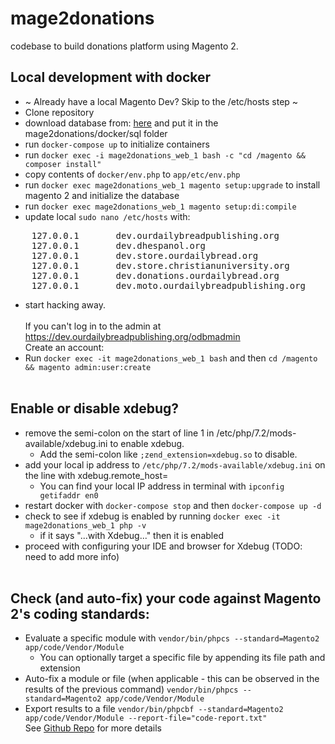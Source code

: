 # mage2donations
codebase to build donations platform using Magento 2.


## Local development with docker
* ~ Already have a local Magento Dev? Skip to the /etc/hosts step ~
* Clone repository
* download database from: [here](https://drive.google.com/file/d/1MDQ_z5Jc4VNolwu7uzXLdIor-CGmdyI7/) and put it in the mage2donations/docker/sql folder
* run `docker-compose up` to initialize containers
* run `docker exec -i mage2donations_web_1 bash -c "cd /magento && composer install"`
* copy contents of `docker/env.php` to `app/etc/env.php`
* run `docker exec mage2donations_web_1 magento setup:upgrade` to install magento 2 and initialize the database
* run `docker exec mage2donations_web_1 magento setup:di:compile`
* update local `sudo nano /etc/hosts` with:
<pre>    127.0.0.1       dev.ourdailybreadpublishing.org
    127.0.0.1       dev.dhespanol.org
    127.0.0.1       dev.store.ourdailybread.org
    127.0.0.1       dev.store.christianuniversity.org
    127.0.0.1       dev.donations.ourdailybread.org
    127.0.0.1       dev.moto.ourdailybreadpublishing.org</pre>
* start hacking away.<br /><br />
If you can't log in to the admin at https://dev.ourdailybreadpublishing.org/odbmadmin<br />
Create an account:<br />
* Run `docker exec -it mage2donations_web_1 bash` and then `cd /magento && magento admin:user:create` 
<br /><br />
## Enable or disable xdebug?
* remove the semi-colon on the start of line 1 in /etc/php/7.2/mods-available/xdebug.ini to enable xdebug. 
  * Add the semi-colon like `;zend_extension=xdebug.so` to disable.
* add your local ip address to `/etc/php/7.2/mods-available/xdebug.ini` on the line with xdebug.remote_host=
  * You can find your local IP address in terminal with `ipconfig getifaddr en0`
* restart docker with `docker-compose stop` and then `docker-compose up -d`
* check to see if xdebug is enabled by running `docker exec -it mage2donations_web_1 php -v`
  * if it says "...with Xdebug..." then it is enabled
* proceed with configuring your IDE and browser for Xdebug (TODO: need to add more info) 
<br /><br />
## Check (and auto-fix) your code against Magento 2's coding standards:
* Evaluate a specific module with `vendor/bin/phpcs --standard=Magento2 app/code/Vendor/Module`
  * You can optionally target a specific file by appending its file path and extension
* Auto-fix a module or file (when applicable - this can be observed in the results of the previous command) `vendor/bin/phpcs --standard=Magento2 app/code/Vendor/Module`
* Export results to a file `vendor/bin/phpcbf --standard=Magento2 app/code/Vendor/Module --report-file="code-report.txt"
`<br />
See [Github Repo](https://github.com/magento/magento-coding-standard) for more details 